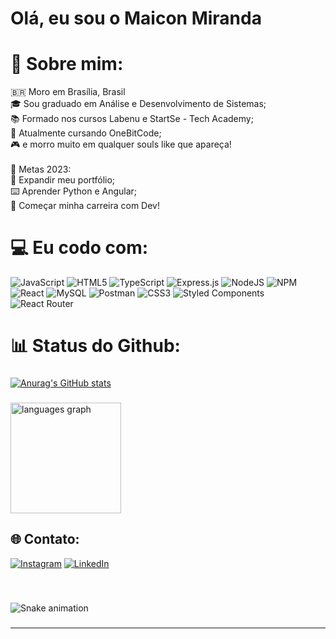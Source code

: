 <h1 align="left">Olá, eu sou o Maicon Miranda</h1>

# 💫 Sobre mim:

🇧🇷 Moro em Brasília, Brasil<br>🎓 Sou graduado em Análise e Desenvolvimento de Sistemas;<br>📚 Formado nos cursos Labenu e StartSe - Tech Academy;<br>🌱 Atualmente cursando OneBitCode;<br>🎮 e morro muito em qualquer souls like que apareça!<br><br>🎯 Metas 2023:<br>📂 Expandir meu portfólio;<br>⌨️ Aprender Python e Angular;<br>🚀 Começar minha carreira com Dev! <br>

# 💻 Eu codo com:
![JavaScript](https://img.shields.io/badge/javascript-%23323330.svg?style=for-the-badge&logo=javascript&logoColor=%23F7DF1E) ![HTML5](https://img.shields.io/badge/html5-%23E34F26.svg?style=for-the-badge&logo=html5&logoColor=white) ![TypeScript](https://img.shields.io/badge/typescript-%23007ACC.svg?style=for-the-badge&logo=typescript&logoColor=white) ![Express.js](https://img.shields.io/badge/express.js-%23404d59.svg?style=for-the-badge&logo=express&logoColor=%2361DAFB) ![NodeJS](https://img.shields.io/badge/node.js-6DA55F?style=for-the-badge&logo=node.js&logoColor=white) ![NPM](https://img.shields.io/badge/NPM-%23000000.svg?style=for-the-badge&logo=npm&logoColor=white) ![React](https://img.shields.io/badge/react-%2320232a.svg?style=for-the-badge&logo=react&logoColor=%2361DAFB) ![MySQL](https://img.shields.io/badge/mysql-%2300f.svg?style=for-the-badge&logo=mysql&logoColor=white) ![Postman](https://img.shields.io/badge/Postman-FF6C37?style=for-the-badge&logo=postman&logoColor=white) ![CSS3](https://img.shields.io/badge/css3-%231572B6.svg?style=for-the-badge&logo=css3&logoColor=white) ![Styled Components](https://img.shields.io/badge/styled--components-DB7093?style=for-the-badge&logo=styled-components&logoColor=white) ![React Router](https://img.shields.io/badge/React_Router-CA4245?style=for-the-badge&logo=react-router&logoColor=white)
# 📊 Status do Github:
###

 [![Anurag's GitHub stats](https://github-readme-stats.vercel.app/api?username=MaiconMJ&show_icons=true&theme=dracula )](https://github.com/anuraghazra/github-readme-stats) 

###

<img src="https://github-readme-stats.vercel.app/api/top-langs?locale=en&hide_title=false&layout=compact&card_width=320&langs_count=5&theme=dracula&hide_border=false&username=MaiconMJ" height="177" alt="languages graph"  />

###


## 🌐 Contato:
[![Instagram](https://img.shields.io/badge/Instagram-%23E4405F.svg?logo=Instagram&logoColor=white)](https://instagram.com/https://www.instagram.com/maiconmmj) [![LinkedIn](https://img.shields.io/badge/LinkedIn-%230077B5.svg?logo=linkedin&logoColor=white)](https://linkedin.com/in/https://www.linkedin.com/in/maicon-miranda/) 
###

<br clear="both">

![Snake animation](https://github.com/MaiconMJ/MaiconMJ/blob/output/github-contribution-grid-snake.svg)

###


---

<!-- Proudly created with GPRM ( https://gprm.itsvg.in ) -->
